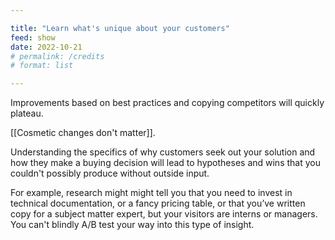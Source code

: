 ```yaml
---

title: "Learn what's unique about your customers"
feed: show
date: 2022-10-21
# permalink: /credits
# format: list

---
```


Improvements based on best practices and copying competitors will quickly plateau.

[[Cosmetic changes don't matter]].

Understanding the specifics of why customers seek out your solution and how they make a buying decision will lead to hypotheses and wins that you couldn't possibly produce without outside input.

For example, research might might tell you that you need to invest in technical documentation, or a fancy pricing table, or that you’ve written copy for a subject matter expert, but your visitors are interns or managers. You can't blindly A/B test your way into this type of insight.